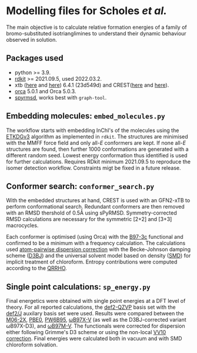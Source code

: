 # Modelling files for Scholes *et al.*

The main objective is to calculate relative formation energies of
a family of bromo-substituted isotrianglimines to understand their
dynamic behaviour observed in solution.

## Packages used

* python >= 3.9.
* [rdkit][1] >= 2021.09.5, used 2022.03.2.
* xtb ([here][2] and [here][3]) 6.4.1 (23d549d) and CREST([here][4] and [here][5]).
* [orca][6] 5.0.1 and Orca 5.0.3.
* [spyrmsd][7], works best with `graph-tool`.

[1]: https://doi.org/10.5281/zenodo.6483170
[2]: https://doi.org/10.1021/acs.jctc.8b01176
[3]: https://doi.org/10.1002/wcms.1493
[4]: https://doi.org/10.1039/C9CP06869D
[5]: https://doi.org/10.1021/acs.jctc.9b00143
[6]: https://doi.org/10.1002/wcms.1606
[7]: https://doi.org/10.1186/s13321-020-00455-2

## Embedding molecules: `embed_molecules.py`

The workflow starts with embedding InChI's of the molecules using the
[ETKDGv3][8] algorithm as implemented in `rdkit`. The structures are minimised
with the MMFF force field and only all-*E* conformers are kept. If none
all-*E* structures are found, then further 1000 conformations are generated
with a different random seed. Lowest energy conformation thus identified is
used for further calculations. Requires RDkit minimum 2021.09.5 to reproduce
the isomer detection workflow. Constraints migt be fixed in a future release.

[8]: https://doi.org/10.1021/acs.jcim.0c00025

## Conformer search: `conformer_search.py`

With the embedded structures at hand, CREST is used with an GFN2-xTB to perform
conformational search. Redundant conformers are then removed with an RMSD
thershold of 0.5Å using sPyRMSD. Symmetry-corrected RMSD calculations are
necessary for the symmetric [2+2] and [3+3] macrocycles.

Each conformer is optimised (using Orca) with the [B97-3c][9] functional and
confirmed to be a minimum with a frequency calculation. The calculations used [atom-pairwise dispersion correction][10] with the Becke-Johnson damping scheme ([D3BJ][11]) and the universal solvent model based on density ([SMD][12]) for implicit treatment of chloroform. Entropy contributions were computed according to the [QRRHO][13].

[9]: https://doi.org/10.1063/1.5012601
[10]: https://doi.org/10.1002/jcc.21759
[11]: https://aip.scitation.org/doi/10.1063/1.3382344
[12]: https://doi.org/10.1021/jp810292n
[13]: https://doi.org/10.1002/chem.201200497

## Single point calculations: `sp_energy.py`

Final energetics were obtained with single point energies at a DFT level of theory. For all reported calculations, the [def2-QZVP][14] basis set with the [def2/J][15] auxilary basis set were used. Results were compared between the [M06-2X][16], [PBE0][17], [PW6B95][18], [ωB97X-V][19] (as well as the D3BJ-corrected variant ωB97X-D3), and [ωB97M-V][20]. The functionals were corrected for dispersion either following Grimme's D3 scheme or using the non-local [VV10 correction][21]. Final energies were calculated both in vacuum and with SMD chloroform solvation.

[14]: https://doi.org/10.1039/B508541A
[15]: https://doi.org/10.1039/B515623H
[16]: https://doi.org/10.1007/s00214-007-0310-x
[17]: https://doi.org/10.1063/1.478522
[18]: https://doi.org/10.1021/jp050536c
[19]: https://doi.org/10.1039/C3CP54374A
[20]: https://doi.org/10.1063/1.495264
[21]: https://doi.org/10.1063/1.3521275